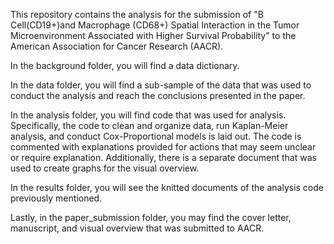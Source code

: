 This repository contains the analysis for the submission of "B Cell(CD19+)and Macrophage (CD68+) Spatial Interaction in the Tumor Microenvironment Associated with Higher Survival Probability" to the American Association for Cancer Research (AACR). 

In the background folder, you will find a data dictionary. 

In the data folder, you will find a sub-sample of the data that was used to conduct the analysis and reach the conclusions presented in the paper. 

In the analysis folder, you will find code that was used for analysis. Specifically, the code to clean and organize data, run Kaplan-Meier analysis, and conduct Cox-Proportional models is laid out. The code is commented with explanations provided for actions that may seem unclear or require explanation. Additionally, there is a separate document that was used to create graphs for the visual overview. 

In the results folder, you will see the knitted documents of the analysis code previously mentioned. 

Lastly, in the paper_submission folder, you may find the cover letter, manuscript, and visual overview that was submitted to AACR. 
